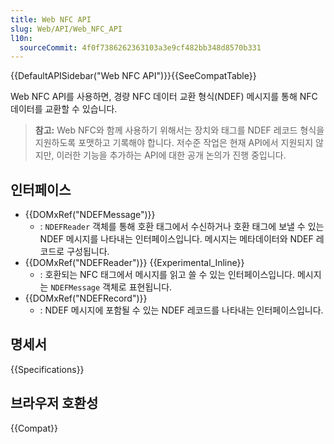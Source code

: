 ```yaml
---
title: Web NFC API
slug: Web/API/Web_NFC_API
l10n:
  sourceCommit: 4f0f7386262363103a3e9cf482bb348d8570b331
---
```


{{DefaultAPISidebar("Web NFC API")}}{{SeeCompatTable}}

Web NFC API를 사용하면, 경량 NFC 데이터 교환 형식(NDEF) 메시지를 통해 NFC 데이터를 교환할 수 있습니다.

> **참고:** Web NFC와 함께 사용하기 위해서는 장치와 태그를 NDEF 레코드 형식을 지원하도록 포맷하고 기록해야 합니다. 저수준 작업은 현재 API에서 지원되지 않지만, 이러한 기능을 추가하는 API에 대한 공개 논의가 진행 중입니다.

## 인터페이스

- {{DOMxRef("NDEFMessage")}}
  - : `NDEFReader` 객체를 통해 호환 태그에서 수신하거나 호환 태그에 보낼 수 있는 NDEF 메시지를 나타내는 인터페이스입니다. 메시지는 메타데이터와 NDEF 레코드로 구성됩니다.
- {{DOMxRef("NDEFReader")}} {{Experimental_Inline}}
  - : 호환되는 NFC 태그에서 메시지를 읽고 쓸 수 있는 인터페이스입니다. 메시지는 `NDEFMessage` 객체로 표현됩니다.
- {{DOMxRef("NDEFRecord")}}
  - : NDEF 메시지에 포함될 수 있는 NDEF 레코드를 나타내는 인터페이스입니다.

## 명세서

{{Specifications}}

## 브라우저 호환성

{{Compat}}
